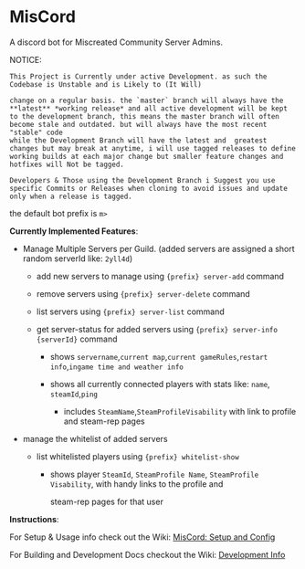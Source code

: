 # MisCord
A discord bot for Miscreated Community Server Admins.



NOTICE:

	This Project is Currently under active Development. as such the Codebase is Unstable and is Likely to (It Will)
	
	change on a regular basis. the `master` branch will always have the **latest** *working release* and all active development will be kept to the development branch, this means the master branch will often become stale and outdated. but will always have the most recent "stable" code
	while the Development Branch will have the latest and  greatest changes but may break at anytime, i will use tagged releases to define working builds at each major change but smaller feature changes and hotfixes will Not be tagged.
	
	Developers & Those using the Development Branch i Suggest you use specific Commits or Releases when cloning to avoid issues and update only when a release is tagged.





the default bot prefix is `m>`

__Currently Implemented Features__:

- Manage Multiple Servers per Guild. (added servers are assigned a short random serverId like: `2yll4d`)

  - add new servers to manage using `{prefix} server-add` command

  - remove servers using `{prefix} server-delete` command

  - list servers using `{prefix} server-list` command

  - get server-status for added servers using `{prefix} server-info {serverId}` command

    - shows `servername`,`current map`,`current gameRules`,`restart info`,`ingame time and weather info`

    - shows all currently connected players with stats like: `name`, `steamId`,`ping`

      -  includes  `SteamName`,`SteamProfileVisability` with link to profile and steam-rep pages

      

- manage the whitelist of added servers

  - list whitelisted players using `{prefix} whitelist-show`

    - shows player `SteamId`, `SteamProfile Name`, `SteamProfile Visability`, with handy links to the profile and 

      steam-rep pages for that user





__Instructions__:

For Setup & Usage info check out the Wiki: [MisCord: Setup and Config](https://github.com/Therosin/MisCord/wiki/MisCord:-Setup-and-Config)

For Building and Development Docs checkout the Wiki: [Development Info](https://github.com/Therosin/MisCord/wiki/11-Development-Info)